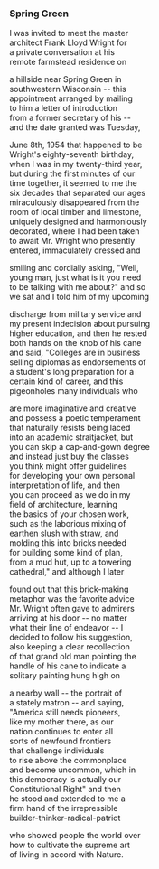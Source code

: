 ### Spring Green 
I was invited to meet the master <br />
architect Frank Lloyd Wright for <br />
a private conversation at his <br />
remote farmstead residence on

a hillside near Spring Green in <br />
southwestern Wisconsin -- this <br />
appointment arranged by mailing <br />
to him a letter of introduction <br />
from a former secretary of his -- <br />
and the date granted was Tuesday,

June 8th, 1954 that happened to be <br />
Wright's eighty-seventh birthday, <br />
when I was in my twenty-third year, <br />
but during the first minutes of our <br />
time together, it seemed to me the <br />
six decades that separated our ages <br />
miraculously disappeared from the <br />
room of local timber and limestone, <br />
uniquely designed and harmoniously <br />
decorated, where I had been taken <br />
to await Mr. Wright who presently <br />
entered, immaculately dressed and

smiling and cordially asking, "Well, <br />
young man, just what is it you need <br />
to be talking with me about?" and so <br />
we sat and I told him of my upcoming

discharge from military service and <br />
my present indecision about pursuing <br />
higher education, and then he rested <br />
both hands on the knob of his cane <br />
and said, "Colleges are in business <br />
selling diplomas as endorsements of <br />
a student's long preparation for a <br />
certain kind of career, and this <br />
pigeonholes many individuals who

are more imaginative and creative <br />
and possess a poetic temperament <br />
that naturally resists being laced <br />
into an academic straitjacket, but <br />
you can skip a cap-and-gown degree <br />
and instead just buy the classes <br />
you think might offer guidelines <br />
for developing your own personal <br />
interpretation of life, and then <br />
you can proceed as we do in my <br />
field of architecture, learning <br />
the basics of your chosen work, <br />
such as the laborious mixing of <br />
earthen slush with straw, and <br />
molding this into bricks needed <br />
for building some kind of plan, <br />
from a mud hut, up to a towering <br />
cathedral," and although I later

found out that this brick-making <br />
metaphor was the favorite advice <br />
Mr. Wright often gave to admirers <br />
arriving at his door -- no matter <br />
what their line of endeavor -- I <br />
decided to follow his suggestion, <br />
also keeping a clear recollection <br />
of that grand old man pointing the <br />
handle of his cane to indicate a <br />
solitary painting hung high on

a nearby wall -- the portrait of <br />
a stately matron -- and saying, <br />
"America still needs pioneers, <br />
like my mother there, as our <br />
nation continues to enter all <br />
sorts of newfound frontiers <br />
that challenge individuals <br />
to rise above the commonplace <br />
and become uncommon, which in <br />
this democracy is actually our <br />
Constitutional Right" and then <br />
he stood and extended to me a <br />
firm hand of the irrepressible <br />
builder-thinker-radical-patriot

who showed people the world over <br />
how to cultivate the supreme art <br />
of living in accord with Nature.